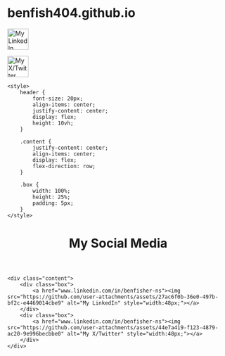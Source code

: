 # benfish404.github.io





<a href="www.linkedin.com/in/benfisher-ns"><img src="https://github.com/user-attachments/assets/27ac6f0b-36e0-497b-bf2c-e4469014cbe9" alt="My LinkedIn" style="width:48px;"></a>

<a href="www.linkedin.com/in/benfisher-ns"><img src="https://github.com/user-attachments/assets/44e7a419-f123-4879-ac20-9e996becbbe0" alt="My X/Twitter" style="width:48px;"></a>



<head>
    <meta charset="UTF-8">
    <meta http-equiv="X-UA-Compatible" 
        content="IE=edge">
    <meta name="viewport" content=
        "width=device-width, initial-scale=1.0">
    <title>test</title>

    <style>
        header {
            font-size: 20px;
            align-items: center;
            justify-content: center;
            display: flex;
            height: 10vh;
        }

        .content {
            justify-content: center;
            align-items: center;
            display: flex;
            flex-direction: row;
        }

        .box {
            width: 100%;
            height: 25%;
            padding: 5px;
        }
    </style>
</head>

<body>
    <header>
        <h1> 
            My Social Media
        </h1>
    </header>
    
    <div class="content">
        <div class="box">
            <a href="www.linkedin.com/in/benfisher-ns"><img src="https://github.com/user-attachments/assets/27ac6f0b-36e0-497b-bf2c-e4469014cbe9" alt="My LinkedIn" style="width:48px;"></a>
        </div>
        <div class="box">
            <a href="www.linkedin.com/in/benfisher-ns"><img src="https://github.com/user-attachments/assets/44e7a419-f123-4879-ac20-9e996becbbe0" alt="My X/Twitter" style="width:48px;"></a>
        </div>
    </div>
</body>

